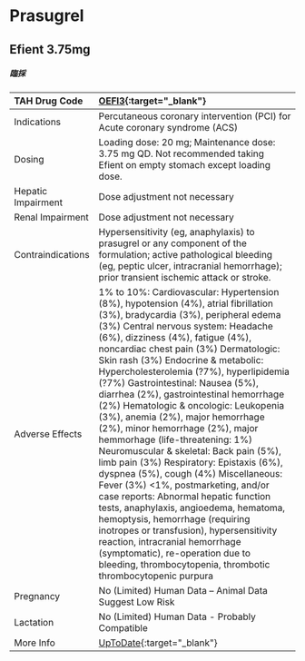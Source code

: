 # Prasugrel

## Efient 3.75mg

##### 臨採

| TAH Drug Code      | [OEFI3](https://www.tahsda.org.tw/drugs/hissearch.php?drug_code=OEFI3){:target="_blank"}                                                                                                                                                                                                                                                                                                                                                                                                                                                                                                                                                                                                                                                                                                                                                                                                                                                                                                                                                    |
|:-------------------|:--------------------------------------------------------------------------------------------------------------------------------------------------------------------------------------------------------------------------------------------------------------------------------------------------------------------------------------------------------------------------------------------------------------------------------------------------------------------------------------------------------------------------------------------------------------------------------------------------------------------------------------------------------------------------------------------------------------------------------------------------------------------------------------------------------------------------------------------------------------------------------------------------------------------------------------------------------------------------------------------------------------------------------------------|
| Indications        | Percutaneous coronary intervention (PCI) for Acute coronary syndrome (ACS)                                                                                                                                                                                                                                                                                                                                                                                                                                                                                                                                                                                                                                                                                                                                                                                                                                                                                                                                                                  |
| Dosing             | Loading dose: 20 mg; Maintenance dose: 3.75 mg QD. Not recommended taking Efient on empty stomach except loading dose.                                                                                                                                                                                                                                                                                                                                                                                                                                                                                                                                                                                                                                                                                                                                                                                                                                                                                                                      |
| Hepatic Impairment | Dose adjustment not necessary                                                                                                                                                                                                                                                                                                                                                                                                                                                                                                                                                                                                                                                                                                                                                                                                                                                                                                                                                                                                               |
| Renal Impairment   | Dose adjustment not necessary                                                                                                                                                                                                                                                                                                                                                                                                                                                                                                                                                                                                                                                                                                                                                                                                                                                                                                                                                                                                               |
| Contraindications  | Hypersensitivity (eg, anaphylaxis) to prasugrel or any component of the formulation; active pathological bleeding (eg, peptic ulcer, intracranial hemorrhage); prior transient ischemic attack or stroke.                                                                                                                                                                                                                                                                                                                                                                                                                                                                                                                                                                                                                                                                                                                                                                                                                                   |
| Adverse Effects    | 1% to 10%: Cardiovascular: Hypertension (8%), hypotension (4%), atrial fibrillation (3%), bradycardia (3%), peripheral edema (3%) Central nervous system: Headache (6%), dizziness (4%), fatigue (4%), noncardiac chest pain (3%) Dermatologic: Skin rash (3%) Endocrine & metabolic: Hypercholesterolemia (?7%), hyperlipidemia (?7%) Gastrointestinal: Nausea (5%), diarrhea (2%), gastrointestinal hemorrhage (2%) Hematologic & oncologic: Leukopenia (3%), anemia (2%), major hemorrhage (2%), minor hemorrhage (2%), major hemmorhage (life-threatening: 1%) Neuromuscular & skeletal: Back pain (5%), limb pain (3%) Respiratory: Epistaxis (6%), dyspnea (5%), cough (4%) Miscellaneous: Fever (3%) <1%, postmarketing, and/or case reports: Abnormal hepatic function tests, anaphylaxis, angioedema, hematoma, hemoptysis, hemorrhage (requiring inotropes or transfusion), hypersensitivity reaction, intracranial hemorrhage (symptomatic), re-operation due to bleeding, thrombocytopenia, thrombotic thrombocytopenic purpura |
| Pregnancy          | No (Limited) Human Data – Animal Data Suggest Low Risk                                                                                                                                                                                                                                                                                                                                                                                                                                                                                                                                                                                                                                                                                                                                                                                                                                                                                                                                                                                      |
| Lactation          | No (Limited) Human Data - Probably Compatible                                                                                                                                                                                                                                                                                                                                                                                                                                                                                                                                                                                                                                                                                                                                                                                                                                                                                                                                                                                               |
| More Info          | [UpToDate](https://www.uptodate.com/contents/prasugrel-drug-information){:target="_blank"}                                                                                                                                                                                                                                                                                                                                                                                                                                                                                                                                                                                                                                                                                                                                                                                                                                                                                                                                                  |

